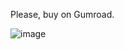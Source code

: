 Please, buy on Gumroad.

![image](https://github.com/WatanabeThiago/efi-hackintosh-b660m-intel-13th/assets/50850299/cd37dbdb-7d2d-42c5-ba72-8eb61987346a)

